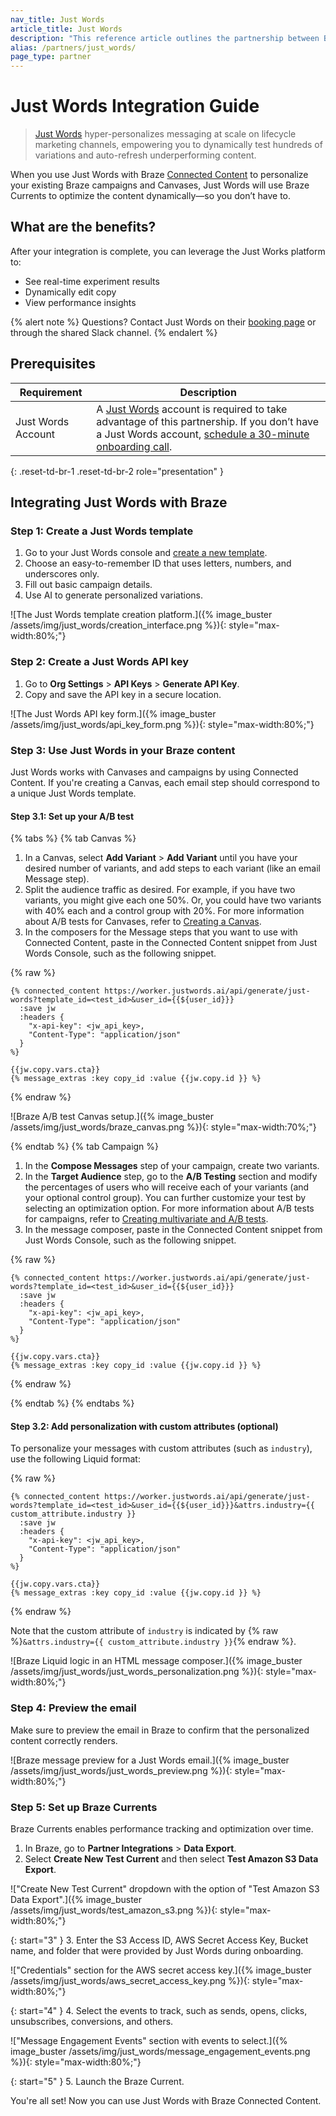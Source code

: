 ```yaml
---
nav_title: Just Words
article_title: Just Words
description: "This reference article outlines the partnership between Braze and Just Words, an AI-based SaaS business platform that creates personalized versions of existing campaigns and optimizes subject lines, creative content, and HTML email layouts over time."
alias: /partners/just_words/
page_type: partner
---
```


# Just Words Integration Guide

> [Just Words](https://www.justwords.ai/) hyper-personalizes messaging at scale on lifecycle marketing channels, empowering you to dynamically test hundreds of variations and auto-refresh underperforming content.

When you use Just Words with Braze [Connected Content]({{site.baseurl}}/user_guide/personalization_and_dynamic_content/connected_content/) to personalize your existing Braze campaigns and Canvases, Just Words will use Braze Currents to optimize the content dynamically—so you don’t have to.

## What are the benefits?

After your integration is complete, you can leverage the Just Works platform to:

- See real-time experiment results
- Dynamically edit copy
- View performance insights

{% alert note %}
Questions? Contact Just Words on their [booking page](https://www.justwords.ai/book-demo) or through the shared Slack channel.
{% endalert %}

## Prerequisites

| Requirement | Description |
|---|---|
| Just Words Account | A [Just Words](https://www.justwords.ai/) account is required to take advantage of this partnership. If you don’t have a Just Words account, [schedule a 30-minute onboarding call](https://www.justwords.ai/book-demo). |
{: .reset-td-br-1 .reset-td-br-2 role="presentation" }

## Integrating Just Words with Braze

### Step 1: Create a Just Words template

1. Go to your Just Words console and [create a new template](https://console.justwords.ai/new).
2. Choose an easy-to-remember ID that uses letters, numbers, and underscores only.
3. Fill out basic campaign details.
4. Use AI to generate personalized variations.

![The Just Words template creation platform.]({% image_buster /assets/img/just_words/creation_interface.png %}){: style="max-width:80%;"}

### Step 2: Create a Just Words API key

1. Go to **Org Settings** > **API Keys** > **Generate API Key**.
2. Copy and save the API key in a secure location.

![The Just Words API key form.]({% image_buster /assets/img/just_words/api_key_form.png %}){: style="max-width:80%;"}

### Step 3: Use Just Words in your Braze content

Just Words works with Canvases and campaigns by using Connected Content. If you're creating a Canvas, each email step should correspond to a unique Just Words template.

#### Step 3.1: Set up your A/B test

{% tabs %}
{% tab Canvas %}

1. In a Canvas, select **Add Variant** > **Add Variant** until you have your desired number of variants, and add steps to each variant (like an email Message step).
2. Split the audience traffic as desired. For example, if you have two variants, you might give each one 50%. Or, you could have two variants with 40% each and a control group with 20%. For more information about A/B tests for Canvases, refer to [Creating a Canvas]({{site.baseurl}}/user_guide/engagement_tools/canvas/create_a_canvas/create_a_canvas/).
3. In the composers for the Message steps that you want to use with Connected Content, paste in the Connected Content snippet from Just Words Console, such as the following snippet.

{% raw %}
```liquid
{% connected_content https://worker.justwords.ai/api/generate/just-words?template_id=<test_id>&user_id={{${user_id}}}
  :save jw
  :headers {
    "x-api-key": <jw_api_key>,
    "Content-Type": "application/json"
  }
%}

{{jw.copy.vars.cta}}
{% message_extras :key copy_id :value {{jw.copy.id }} %}
```
{% endraw %}

![Braze A/B test Canvas setup.]({% image_buster /assets/img/just_words/braze_canvas.png %}){: style="max-width:70%;"}

{% endtab %}
{% tab Campaign %}

1. In the **Compose Messages** step of your campaign, create two variants.
2. In the **Target Audience** step, go to the **A/B Testing** section and modify the percentages of users who will receive each of your variants (and your optional control group). You can further customize your test by selecting an optimization option. For more information about A/B tests for campaigns, refer to [Creating multivariate and A/B tests]({{site.baseurl}}/user_guide/engagement_tools/testing/multivariant_testing/create_multivariate_campaign/).
3. In the message composer, paste in the Connected Content snippet from Just Words Console, such as the following snippet.

{% raw %}
```liquid
{% connected_content https://worker.justwords.ai/api/generate/just-words?template_id=<test_id>&user_id={{${user_id}}}
  :save jw
  :headers {
    "x-api-key": <jw_api_key>,
    "Content-Type": "application/json"
  }
%}

{{jw.copy.vars.cta}}
{% message_extras :key copy_id :value {{jw.copy.id }} %}
```
{% endraw %}

{% endtab %}
{% endtabs %}

#### Step 3.2:  Add personalization with custom attributes (optional)

To personalize your messages with custom attributes (such as `industry`), use the following Liquid format:

{% raw %}
```liquid
{% connected_content https://worker.justwords.ai/api/generate/just-words?template_id=<test_id>&user_id={{${user_id}}}&attrs.industry={{ custom_attribute.industry }}
  :save jw
  :headers {
    "x-api-key": <jw_api_key>,
    "Content-Type": "application/json"
  }
%}

{{jw.copy.vars.cta}}
{% message_extras :key copy_id :value {{jw.copy.id }} %}
```
{% endraw %}

Note that the custom attribute of `industry` is indicated by {% raw %}```&attrs.industry={{ custom_attribute.industry }}```{% endraw %}. 

![Braze Liquid logic in an HTML message composer.]({% image_buster /assets/img/just_words/just_words_personalization.png %}){: style="max-width:80%;"}

### Step 4: Preview the email

Make sure to preview the email in Braze to confirm that the personalized content correctly renders.

![Braze message preview for a Just Words email.]({% image_buster /assets/img/just_words/just_words_preview.png %}){: style="max-width:80%;"}

### Step 5: Set up Braze Currents

Braze Currents enables performance tracking and optimization over time.

1. In Braze, go to **Partner Integrations** > **Data Export**.
2. Select **Create New Test Current** and then select **Test Amazon S3 Data Export**.

!["Create New Test Current" dropdown with the option of "Test Amazon S3 Data Export".]({% image_buster /assets/img/just_words/test_amazon_s3.png %}){: style="max-width:80%;"}

{: start="3" }
3. Enter the S3 Access ID, AWS Secret Access Key, Bucket name, and folder that were provided by Just Words during onboarding.

!["Credentials" section for the AWS secret access key.]({% image_buster /assets/img/just_words/aws_secret_access_key.png %}){: style="max-width:80%;"}

{: start="4" }
4. Select the events to track, such as sends, opens, clicks, unsubscribes, conversions, and others.

!["Message Engagement Events" section with events to select.]({% image_buster /assets/img/just_words/message_engagement_events.png %}){: style="max-width:80%;"}

{: start="5" }
5. Launch the Braze Current.

You're all set! Now you can use Just Words with Braze Connected Content.
